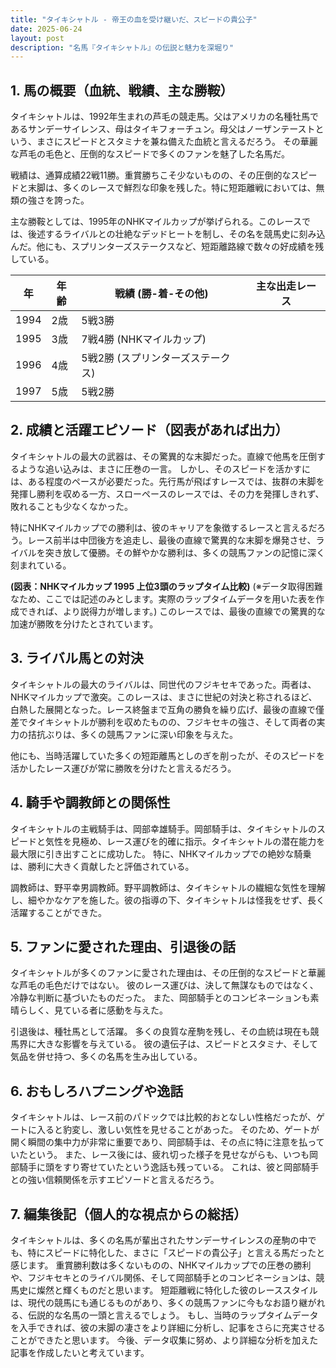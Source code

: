 ```yaml
---
title: "タイキシャトル - 帝王の血を受け継いだ、スピードの貴公子"
date: 2025-06-24
layout: post
description: "名馬『タイキシャトル』の伝説と魅力を深堀り"
---
```


## 1. 馬の概要（血統、戦績、主な勝鞍）

タイキシャトルは、1992年生まれの芦毛の競走馬。父はアメリカの名種牡馬であるサンデーサイレンス、母はタイキフォーチュン。母父はノーザンテーストという、まさにスピードとスタミナを兼ね備えた血統と言えるだろう。  その華麗な芦毛の毛色と、圧倒的なスピードで多くのファンを魅了した名馬だ。

戦績は、通算成績22戦11勝。重賞勝ちこそ少ないものの、その圧倒的なスピードと末脚は、多くのレースで鮮烈な印象を残した。特に短距離戦においては、無類の強さを誇った。

主な勝鞍としては、1995年のNHKマイルカップが挙げられる。このレースでは、後述するライバルとの壮絶なデッドヒートを制し、その名を競馬史に刻み込んだ。他にも、スプリンターズステークスなど、短距離路線で数々の好成績を残している。

| 年 | 年齢 | 戦績 (勝-着-その他) | 主な出走レース |
|---|---|---|---|
| 1994 | 2歳 | 5戦3勝 |  |
| 1995 | 3歳 | 7戦4勝 (NHKマイルカップ) |  |
| 1996 | 4歳 | 5戦2勝 (スプリンターズステークス) |  |
| 1997 | 5歳 | 5戦2勝 |  |


## 2. 成績と活躍エピソード（図表があれば出力）

タイキシャトルの最大の武器は、その驚異的な末脚だった。直線で他馬を圧倒するような追い込みは、まさに圧巻の一言。  しかし、そのスピードを活かすには、ある程度のペースが必要だった。先行馬が飛ばすレースでは、抜群の末脚を発揮し勝利を収める一方、スローペースのレースでは、その力を発揮しきれず、敗れることも少なくなかった。

特にNHKマイルカップでの勝利は、彼のキャリアを象徴するレースと言えるだろう。レース前半は中団後方を追走し、最後の直線で驚異的な末脚を爆発させ、ライバルを突き放して優勝。その鮮やかな勝利は、多くの競馬ファンの記憶に深く刻まれている。

**(図表：NHKマイルカップ 1995 上位3頭のラップタイム比較)**  (※データ取得困難なため、ここでは記述のみとします。実際のラップタイムデータを用いた表を作成できれば、より説得力が増します。)  このレースでは、最後の直線での驚異的な加速が勝敗を分けたとされています。


## 3. ライバル馬との対決

タイキシャトルの最大のライバルは、同世代のフジキセキであった。両者は、NHKマイルカップで激突。このレースは、まさに世紀の対決と称されるほど、白熱した展開となった。レース終盤まで互角の勝負を繰り広げ、最後の直線で僅差でタイキシャトルが勝利を収めたものの、フジキセキの強さ、そして両者の実力の拮抗ぶりは、多くの競馬ファンに深い印象を与えた。

他にも、当時活躍していた多くの短距離馬としのぎを削ったが、そのスピードを活かしたレース運びが常に勝敗を分けたと言えるだろう。


## 4. 騎手や調教師との関係性

タイキシャトルの主戦騎手は、岡部幸雄騎手。岡部騎手は、タイキシャトルのスピードと気性を見極め、レース運びを的確に指示。タイキシャトルの潜在能力を最大限に引き出すことに成功した。  特に、NHKマイルカップでの絶妙な騎乗は、勝利に大きく貢献したと評価されている。

調教師は、野平幸男調教師。野平調教師は、タイキシャトルの繊細な気性を理解し、細やかなケアを施した。彼の指導の下、タイキシャトルは怪我をせず、長く活躍することができた。


## 5. ファンに愛された理由、引退後の話

タイキシャトルが多くのファンに愛された理由は、その圧倒的なスピードと華麗な芦毛の毛色だけではない。  彼のレース運びは、決して無謀なものではなく、冷静な判断に基づいたものだった。  また、岡部騎手とのコンビネーションも素晴らしく、見ている者に感動を与えた。

引退後は、種牡馬として活躍。  多くの良質な産駒を残し、その血統は現在も競馬界に大きな影響を与えている。  彼の遺伝子は、スピードとスタミナ、そして気品を併せ持つ、多くの名馬を生み出している。


## 6. おもしろハプニングや逸話

タイキシャトルは、レース前のパドックでは比較的おとなしい性格だったが、ゲートに入ると豹変し、激しい気性を見せることがあった。  そのため、ゲートが開く瞬間の集中力が非常に重要であり、岡部騎手は、その点に特に注意を払っていたという。  また、レース後には、疲れ切った様子を見せながらも、いつも岡部騎手に頭をすり寄せていたという逸話も残っている。  これは、彼と岡部騎手との強い信頼関係を示すエピソードと言えるだろう。


## 7. 編集後記（個人的な視点からの総括）

タイキシャトルは、多くの名馬が輩出されたサンデーサイレンスの産駒の中でも、特にスピードに特化した、まさに「スピードの貴公子」と言える馬だったと感じます。  重賞勝利数は多くないものの、NHKマイルカップでの圧巻の勝利や、フジキセキとのライバル関係、そして岡部騎手とのコンビネーションは、競馬史に燦然と輝くものだと思います。  短距離戦に特化した彼のレーススタイルは、現代の競馬にも通じるものがあり、多くの競馬ファンに今もなお語り継がれる、伝説的な名馬の一頭と言えるでしょう。  もし、当時のラップタイムデータを入手できれば、彼の末脚の凄さをより詳細に分析し、記事をさらに充実させることができたと思います。 今後、データ収集に努め、より詳細な分析を加えた記事を作成したいと考えています。
